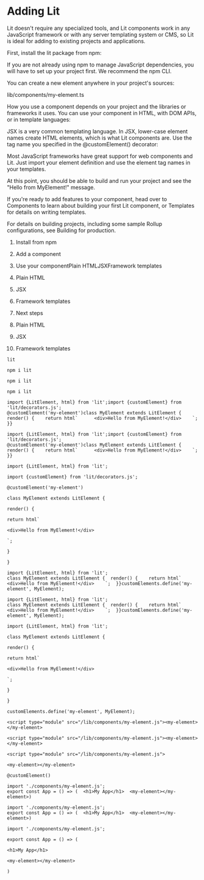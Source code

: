 # Adding Lit

Lit doesn't require any specialized tools, and Lit components work in any JavaScript framework or with any server templating system or CMS, so Lit is ideal for adding to existing projects and applications.

First, install the lit package from npm:

If you are not already using npm to manage JavaScript dependencies, you will have to set up your project first. We recommend the npm CLI.

You can create a new element anywhere in your project's sources:

lib/components/my-element.ts

How you use a component depends on your project and the libraries or frameworks it uses. You can use your component in HTML, with DOM APIs, or in template languages:

JSX is a very common templating language. In JSX, lower-case element names create HTML elements, which is what Lit components are. Use the tag name you specified in the @customElement() decorator:

Most JavaScript frameworks have great support for web components and Lit. Just import your element definition and use the element tag names in your templates.

At this point, you should be able to build and run your project and see the "Hello from MyElement!" message.

If you're ready to add features to your component, head over to Components to learn about building your first Lit component, or Templates for details on writing templates.

For details on building projects, including some sample Rollup configurations, see Building for production.


1. Install from npm
2. Add a component
3. Use your componentPlain HTMLJSXFramework templates
4. Plain HTML
5. JSX
6. Framework templates
7. Next steps


1. Plain HTML
2. JSX
3. Framework templates

```
lit
```

```
npm i lit
```

```
npm i lit
```

```
npm i lit
```

```
import {LitElement, html} from 'lit';import {customElement} from 'lit/decorators.js';
@customElement('my-element')class MyElement extends LitElement {  render() {    return html`      <div>Hello from MyElement!</div>    `;  }}
```

```
import {LitElement, html} from 'lit';import {customElement} from 'lit/decorators.js';
@customElement('my-element')class MyElement extends LitElement {  render() {    return html`      <div>Hello from MyElement!</div>    `;  }}
```

```
import {LitElement, html} from 'lit';
```

```
import {customElement} from 'lit/decorators.js';
```

```
@customElement('my-element')
```

```
class MyElement extends LitElement {
```

```
render() {
```

```
return html`
```

```
<div>Hello from MyElement!</div>
```

```
`;
```

```
}
```

```
}
```

```
import {LitElement, html} from 'lit';
class MyElement extends LitElement {  render() {    return html`      <div>Hello from MyElement!</div>    `;  }}customElements.define('my-element', MyElement);
```

```
import {LitElement, html} from 'lit';
class MyElement extends LitElement {  render() {    return html`      <div>Hello from MyElement!</div>    `;  }}customElements.define('my-element', MyElement);
```

```
import {LitElement, html} from 'lit';
```

```
class MyElement extends LitElement {
```

```
render() {
```

```
return html`
```

```
<div>Hello from MyElement!</div>
```

```
`;
```

```
}
```

```
}
```

```
customElements.define('my-element', MyElement);
```

```
<script type="module" src="/lib/components/my-element.js"><my-element></my-element>
```

```
<script type="module" src="/lib/components/my-element.js"><my-element></my-element>
```

```
<script type="module" src="/lib/components/my-element.js">
```

```
<my-element></my-element>
```

```
@customElement()
```

```
import './components/my-element.js';
export const App = () => (  <h1>My App</h1>  <my-element></my-element>)
```

```
import './components/my-element.js';
export const App = () => (  <h1>My App</h1>  <my-element></my-element>)
```

```
import './components/my-element.js';
```

```
export const App = () => (
```

```
<h1>My App</h1>
```

```
<my-element></my-element>
```

```
)
```

